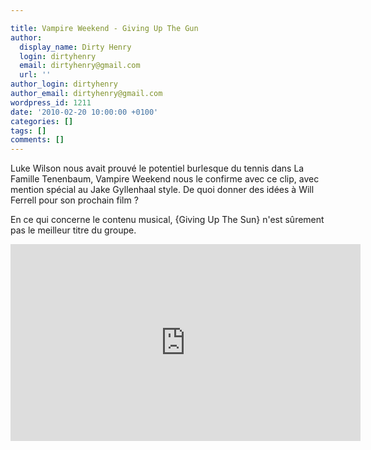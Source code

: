 ```yaml
---

title: Vampire Weekend - Giving Up The Gun
author:
  display_name: Dirty Henry
  login: dirtyhenry
  email: dirtyhenry@gmail.com
  url: ''
author_login: dirtyhenry
author_email: dirtyhenry@gmail.com
wordpress_id: 1211
date: '2010-02-20 10:00:00 +0100'
categories: []
tags: []
comments: []
---
```

Luke Wilson nous avait prouvé le potentiel burlesque du tennis dans La Famille Tenenbaum, Vampire Weekend nous le confirme avec ce clip, avec mention spécial au Jake Gyllenhaal style. De quoi donner des idées à Will Ferrell pour son prochain film ?

En ce qui concerne le contenu musical, {Giving Up The Sun} n'est sûrement pas le meilleur titre du groupe.

<iframe width="560" height="315" src="http://www.youtube.com/embed/bccKotFwzoY" frameborder="0" allowfullscreen></iframe>
